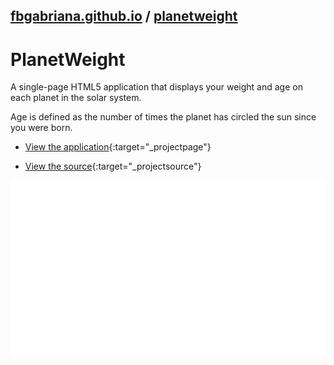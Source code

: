 ## [fbgabriana.github.io](/ "Bamm's KodeGo Repository") / [planetweight](/planetweight/)

# PlanetWeight

A single-page HTML5 application that displays your weight and age on each planet in the solar system.

Age is defined as the number of times the planet has circled the sun since you were born.

* [View the application](planetweight.html){:target="_projectpage"}

* [View the source](https://github.com/fbgabriana/planetweight){:target="_projectsource"}

![screenshot](screenshot.svg)

